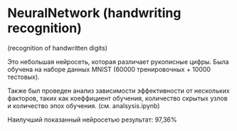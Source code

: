 # NeuralNetwork (handwriting recognition)
 (recognition of handwritten digits)

Это небольшая нейросеть, которая различает рукописные цифры. Была обучена на наборе данных MNIST (60000 тренировочных + 10000 тестовых).

Также был проведен анализ зависимости эффективности от нескольких факторов, таких как коеффициент обучения, количество скрытых узлов и количество эпох обучения. (см. analsysis.ipynb)

Наилучший показанный нейросетью результат: 97,36%

